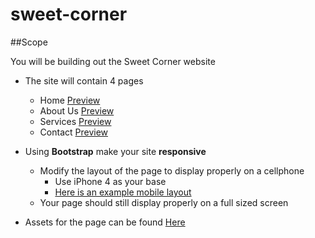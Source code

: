 # sweet-corner

##Scope

You will be building out the Sweet Corner website
- The site will contain 4 pages
	- Home <a href="https://github.com/Learning-Fuze/sweet-corner/blob/assets/SC_Preview/home.png?raw=true" target="_blank">Preview</a>
	- About Us <a href="https://github.com/Learning-Fuze/sweet-corner/blob/assets/SC_Preview/about-us.png?raw=true" target="_blank">Preview</a>
	- Services <a href="https://github.com/Learning-Fuze/sweet-corner/blob/assets/SC_Preview/services.png?raw=true" target="_blank">Preview</a>
	- Contact <a href="https://github.com/Learning-Fuze/sweet-corner/blob/assets/SC_Preview/contact.png?raw=true" target="_blank">Preview</a>
- Using **Bootstrap** make your site **responsive**
	- Modify the layout of the page to display properly on a cellphone 
		- Use iPhone 4 as your base
		- <a href="https://github.com/Learning-Fuze/sweet-corner/blob/assets/SC_Preview/sc-mobile.png?raw=true" target="_blank">Here is an example mobile layout</a>
	- Your page should still display properly on a full sized screen  

- Assets for the page can be found <a href="https://github.com/Learning-Fuze/sweet-corner/tree/assets" target="_blank">Here</a>
